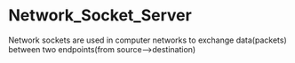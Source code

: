 # Network_Socket_Server
Network sockets are used in computer networks to exchange data(packets) between two endpoints(from source-->destination)
